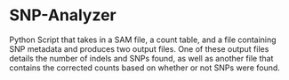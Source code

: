 # SNP-Analyzer
Python Script that takes in a SAM file, a count table, and a file containing SNP metadata and produces two output files. One of these output files details the number of indels and SNPs found, as well as another file that contains the corrected counts based on whether or not SNPs were found.

